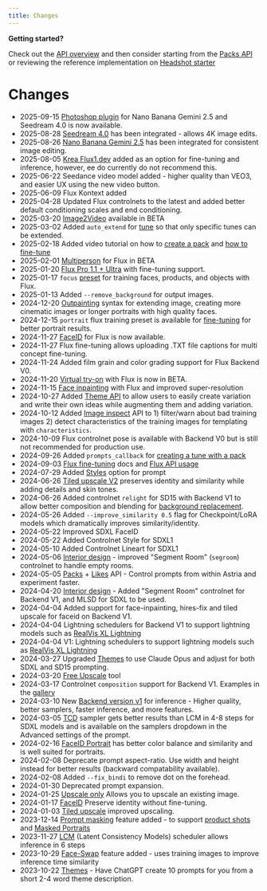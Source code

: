 ```yaml
---
title: Changes
---
```


**Getting started?**

Check out the [API overview](/docs/api/overview/) and then consider starting from the [Packs API](/docs/api/pack/pack/) or reviewing the reference implementation on [Headshot starter](https://github.com/astriaai/headshots-starter)

# Changes

* 2025-09-15 [Photoshop plugin](https://www.astria.ai/nano-banana-photoshop) for Nano Banana Gemini 2.5 and Seedream 4.0 is now available.
* 2025-08-28 [Seedream 4.0](https://www.astria.ai/gallery/tunes/3225353/prompts) has been integrated - allows 4K image edits.
* 2025-08-26 [Nano Banana Gemini 2.5](https://www.astria.ai/gallery/tunes/3159068/prompts) has been integrated for consistent image editing.
* 2025-08-05 [Krea Flux1.dev](https://www.astria.ai/gallery/tunes/3063697/prompts) added as an option for fine-tuning and inference, however, ee do currently do not recommend this.
* 2025-06-22 Seedance video model added - higher quality than VEO3, and easier UX using the new video button.
* 2025-06-09 Flux Kontext added
* 2025-04-28 Updated Flux controlnets to the latest and added better default conditioning scales and end conditioning.
* 2025-03-20 [Image2Video](/docs/features/video/) available in BETA
* 2025-03-02 Added `auto_extend` for [tune](/docs/api/tune/create/) so that only specific tunes can be extended.
* 2025-02-18 Added video tutorial on how to [create a pack](/docs/api/pack/pack/) and [how to fine-tune](/docs/use-cases/ai-photoshoot/) 
* 2025-02-01 [Multiperson](/docs/features/multiperson) for Flux in BETA 
* 2025-01-20 [Flux Pro 1.1 + Ultra](https://www.astria.ai/gallery/tunes?branch=flux-pro1) with fine-tuning support. 
* 2025-01-17 `focus` [preset](/docs/use-cases/flux-finetuning/#training-presets) for training faces, products, and objects with Flux.
* 2025-01-13 Added `--remove_background` for output images. 
* 2024-12-20 [Outpainting](/docs/features/outpainting) syntax for extending image, creating more cinematic images or longer portraits with high quality faces.
* 2024-12-15 `portrait` flux training preset is available for [fine-tuning](/docs/use-cases/flux-finetuning/#training-presets) for better portrait results.
* 2024-11-27 [FaceID](/docs/features/faceid-flux) for Flux is now available.
* 2024-11-27 Flux fine-tuning allows uploading .TXT file captions for multi concept fine-tuning.
* 2024-11-24 Added film grain and color grading support for Flux Backend V0.
* 2024-11-20 [Virtual try-on](/docs/use-cases/virtual-try-on/) with Flux is now in BETA.
* 2024-11-15 [Face inpainting](/docs/features/face-inpainting) with Flux and improved super-resolution
* 2024-10-27 Added [Theme API](/docs/api/themes/create/) to allow users to easily create variation and write their own ideas while augmenting them and adding variation.
* 2024-10-12 Added [Image inspect](/docs/api/images/inspect/) API to 1) filter/warn about bad training images 2) detect characteristics of the training images for templating with `characteristics`.
* 2024-10-09 Flux controlnet pose is available with Backend V0 but is still not recommended for production use.
* 2024-09-26 Added `prompts_callback` for [creating a tune with a pack](/docs/api/pack/tunes/create/)
* 2024-09-03 [Flux fine-tuning](/docs/use-cases/flux-finetuning/) docs and [Flux API usage](/docs/api/flux-api)
* 2024-07-29 Added [Styles](/docs/features/styles) option for prompt
* 2024-06-26 [Tiled upscale V2](/docs/features/tiled-upscale) preserves identity and similarity while adding details and skin tones.
* 2024-06-26 Added controlnet `relight` for SD15 with Backend V1 to allow better composition and blending for [background replacement](/docs/use-cases/product-shots/).
* 2024-05-26 Added `--improve_similarity 0.5` flag for Checkpoint/LoRA models which dramatically improves similarity/identity.
* 2024-05-22 Improved SDXL FaceID
* 2024-05-22 Added Controlnet Style for SDXL1 
* 2024-05-10 Added Controlnet Lineart for SDXL1 
* 2024-05-06 [Interior design](/docs/use-cases/room-redesign) - improved "Segment Room" (`segroom`) controlnet to handle empty rooms. 
* 2024-05-05 [Packs](/docs/api/pack/pack/) + [Likes](/docs/api/like/create/) API - Control prompts from within Astria and experiment faster. 
* 2024-04-20 [Interior design](/docs/use-cases/room-redesign) - Added "Segment Room" controlnet for Backend V1, and MLSD for SDXL to be used. 
* 2024-04-04 Added support for face-inpainting, hires-fix and tiled upscale for faceid on Backend V1. 
* 2024-04-04 Lightning schedulers for Backend V1 to support lightning models such as [RealVis XL Lightning](https://www.astria.ai/gallery/tunes/1194447/prompts) 
* 2024-04-04 V1: Lightning schedulers to support lightning models such as [RealVis XL Lightning](https://www.astria.ai/gallery/tunes/1194447/prompts) 
* 2024-03-27 Upgraded [Themes](https://www.astria.ai/themes) to use Claude Opus and adjust for both SDXL and SD15 prompting.
* 2024-03-20 [Free Upscale](https://astria.ai/upscale) tool
* 2024-03-17 Controlnet `composition` support for Backend V1. Examples in the [gallery](https://www.astria.ai/gallery?controlnet=composition)
* 2024-03-10 New [Backend version v1](/docs/features/backend-v1) for inference - Higher quality, better samplers, faster inference, and more features.
* 2024-03-05 [TCD](https://github.com/jabir-zheng/TCD) sampler gets better results than LCM in 4-8 steps for SDXL models and is available on the samplers dropdown in the Advanced settings of the prompt.
* 2024-02-16 [FaceID Portrait](/docs/features/faceid) has better color balance and similarity and is well suited for portraits.
* 2024-02-08 Deprecate prompt aspect-ratio. Use width and height instead for better results (backward compatability available).
* 2024-02-08 Added `--fix_bindi` to remove dot on the forehead.
* 2024-01-30 Deprecated prompt expansion.
* 2024-01-25 [Upscale only](/docs/use-cases/upscale) Allows you to upscale an existing image.
* 2024-01-17 [FaceID](/docs/features/faceid) Preserve identity without fine-tuning.
* 2024-01-03 [Tiled upscale](/docs/features/tiled-upscale) improved upscaling.
* 2023-12-14 [Prompt masking](/docs/features/prompt-masking) feature added - to support [product shots](/docs/use-cases/product-shots) and [Masked Portraits](/docs/use-cases/masked-portraits)
* 2023-11-27 [LCM](/docs/features/lcm) (Latent Consistency Models) scheduler allows inference in 6 steps 
* 2023-10-29 [Face-Swap](/docs/features/face-swap) feature added - uses training images to improve inference time similarity
* 2023-10-22 [Themes](https://www.astria.ai/themes) - Have ChatGPT create 10 prompts for you from a short 2-4 word theme description.
